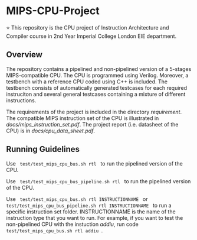 # MIPS-CPU-Project
:star: This repository is the CPU project of Instruction Architecture and Compiler course in 2nd Year Imperial College London EIE department.

## Overview
The repository contains a pipelined and non-pipelined version of a 5-stages MIPS-compatible CPU. The CPU is programmed using Verilog. Moreover, a testbench with a reference CPU coded using C++ is included. The testbench consists of automatically generated testcases for each required instruciton and several general testcases containing a mixture of different instructions.

The requirements of the project is included in the directory *requirement*. The compatible MIPS instruction set of the CPU is illustrated in *docs/mips_instruction_set.pdf*. The project report (i.e. datasheet of the CPU) is in *docs/cpu_data_sheet.pdf*.

## Running Guidelines
Use <code> test/test_mips_cpu_bus.sh rtl </code> to run the pipelined version of the CPU.

Use <code> test/test_mips_cpu_bus_pipeline.sh rtl </code> to run the pipelined version of the CPU.

Use <code> test/test_mips_cpu_bus.sh rtl INSTRUCTIONNAME </code> or <code> test/test_mips_cpu_bus_pipeline.sh rtl INSTRUCTIONNAME </code> to run a specific instruction set folder. INSTRUCTIONNAME is the name of the instruction type that you want to run. For example, if you want to test the non-pipelined CPU with the instuction *addiu*, run code  <code> test/test_mips_cpu_bus.sh rtl addiu </code>.
